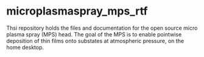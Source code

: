 # microplasmaspray_mps_rtf
Thsi repository holds the files and documentation for the open source micro plasma spray (MPS) head. The goal of the MPS is to enable pointwise deposition of thin films onto substates at atmospheric pressure, on the home desktop.
